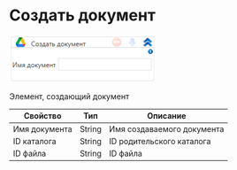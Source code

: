 # Создать документ

![](<../../../../.gitbook/assets/image (521).png>)

Элемент, создающий документ

| Свойство      | Тип    | Описание                   |
| ------------- | ------ | -------------------------- |
| Имя документа | String | Имя создаваемого документа |
| ID каталога   | String | ID родительского каталога  |
| ID файла      | String | ID файла                   |
